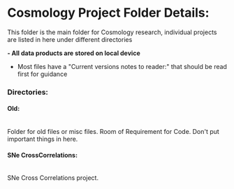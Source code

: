 <h1> Cosmology Project Folder Details: </h1>

This folder is the main folder for Cosmology research, individual projects are listed in here under different directories

<strong> - All data products are stored on local device  </strong>
- Most files have a "Current versions notes to reader:" that should be read first for guidance

<h3> Directories: 

<h4> Old: </h4></br>
Folder for old files or misc files. Room of Requirement for Code. Don't put important things in here. 

<h4> SNe CrossCorrelations: </h4></br>
SNe Cross Correlations project. 
